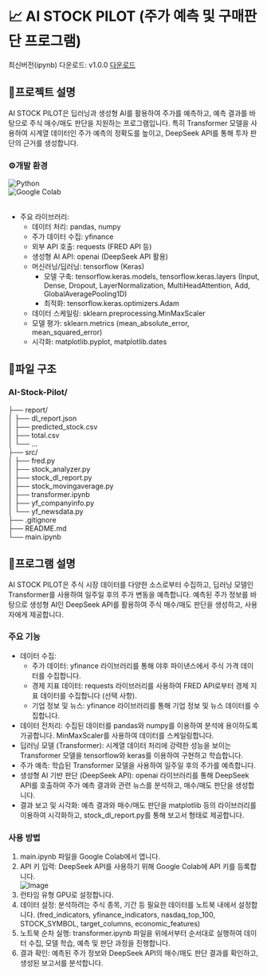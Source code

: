 # 📈 AI STOCK PILOT (주가 예측 및 구매판단 프로그램)

최신버전(ipynb) 다운로드: v1.0.0 [다운로드]()

## 📃프로젝트 설명
AI STOCK PILOT은 딥러닝과 생성형 AI를 활용하여 주가를 예측하고, 예측 결과를 바탕으로 주식 매수/매도 판단을 지원하는 프로그램입니다. 특히 Transformer 모델을 사용하여 시계열 데이터인 주가 예측의 정확도를 높이고, DeepSeek API를 통해 투자 판단의 근거를 생성합니다.

### ⚙개발 환경
![Python](https://img.shields.io/badge/python-3670A0?style=for-the-badge&logo=python&logoColor=white)<br/>
![Google Colab](https://img.shields.io/badge/Google%20Colab-%23F9A825.svg?style=for-the-badge&logo=googlecolab&logoColor=white)<br/><br/>
- 주요 라이브러리:
    - 데이터 처리: pandas, numpy
    - 주가 데이터 수집: yfinance
    - 외부 API 호출: requests (FRED API 등)
    - 생성형 AI API: openai (DeepSeek API 활용)
    - 머신러닝/딥러닝: tensorflow (Keras)
        - 모델 구축: tensorflow.keras.models, tensorflow.keras.layers (Input, Dense, Dropout, LayerNormalization, MultiHeadAttention, Add, GlobalAveragePooling1D)
        - 최적화: tensorflow.keras.optimizers.Adam
    - 데이터 스케일링: sklearn.preprocessing.MinMaxScaler
    - 모델 평가: sklearn.metrics (mean_absolute_error, mean_squared_error)
    - 시각화: matplotlib.pyplot, matplotlib.dates

## 📂파일 구조
### AI-Stock-Pilot/
├── report/<br/>
│   ├── dl_report.json<br/>
│   ├── predicted_stock.csv<br/>
│   ├── total.csv<br/>
│   └── ...<br/>
├── src/<br/>
│   ├── fred.py<br/>
│   ├── stock_analyzer.py<br/>
│   ├── stock_dl_report.py<br/>
│   ├── stock_movingaverage.py<br/>
│   ├── transformer.ipynb<br/>
│   ├── yf_companyinfo.py<br/>
│   └── yf_newsdata.py<br/>
├── .gitignore<br/>
├── README.md<br/>
└── main.ipynb

## 📌프로그램 설명
AI STOCK PILOT은 주식 시장 데이터를 다양한 소스로부터 수집하고, 딥러닝 모델인 Transformer를 사용하여 일주일 후의 주가 변동을 예측합니다. 예측된 주가 정보를 바탕으로 생성형 AI인 DeepSeek API를 활용하여 주식 매수/매도 판단을 생성하고, 사용자에게 제공합니다.
### 주요 기능
- 데이터 수집:
    - 주가 데이터: yfinance 라이브러리를 통해 야후 파이낸스에서 주식 가격 데이터를 수집합니다.
    - 경제 지표 데이터: requests 라이브러리를 사용하여 FRED API로부터 경제 지표 데이터를 수집합니다 (선택 사항).
    - 기업 정보 및 뉴스: yfinance 라이브러리를 통해 기업 정보 및 뉴스 데이터를 수집합니다.
- 데이터 전처리: 수집된 데이터를 pandas와 numpy를 이용하여 분석에 용이하도록 가공합니다. MinMaxScaler를 사용하여 데이터를 스케일링합니다.
- 딥러닝 모델 (Transformer): 시계열 데이터 처리에 강력한 성능을 보이는 Transformer 모델을 tensorflow와 keras를 이용하여 구현하고 학습합니다.
- 주가 예측: 학습된 Transformer 모델을 사용하여 일주일 후의 주가를 예측합니다.
- 생성형 AI 기반 판단 (DeepSeek API): openai 라이브러리를 통해 DeepSeek API를 호출하여 주가 예측 결과와 관련 뉴스를 분석하고, 매수/매도 판단을 생성합니다.
- 결과 보고 및 시각화: 예측 결과와 매수/매도 판단을 matplotlib 등의 라이브러리를 이용하여 시각화하고, stock_dl_report.py를 통해 보고서 형태로 제공합니다.

### 사용 방법

1. main.ipynb 파일을 Google Colab에서 엽니다.
2. API 키 입력: DeepSeek API를 사용하기 위해 Google Colab에 API 키를 등록합니다.<br/>![Image](https://github.com/user-attachments/assets/cc570fa6-34a2-4c11-b021-41d3dba47ebd)
3. 런타임 유형 GPU로 설정합니다.
4. 데이터 설정: 분석하려는 주식 종목, 기간 등 필요한 데이터를 노트북 내에서 설정합니다. (fred_indicators, yfinance_indicators, nasdaq_top_100, STOCK_SYMBOL, target_columns, economic_features)
5. 노트북 순차 실행: transformer.ipynb 파일을 위에서부터 순서대로 실행하여 데이터 수집, 모델 학습, 예측 및 판단 과정을 진행합니다.
6. 결과 확인: 예측된 주가 정보와 DeepSeek API의 매수/매도 판단 결과를 확인하고, 생성된 보고서를 분석합니다.